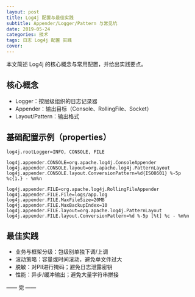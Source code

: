 ```yaml
---
layout: post
title: Log4j 配置与最佳实践
subtitle: Appender/Logger/Pattern 与常见坑
date: 2019-05-24
categories: 技术
tags: 日志 Log4j 配置 实践
cover: 
---
```


本文简述 Log4j 的核心概念与常用配置，并给出实践要点。

## 核心概念
- Logger：按层级组织的日志记录器
- Appender：输出目标（Console、RollingFile、Socket）
- Layout/Pattern：输出格式

## 基础配置示例（properties）
```properties
log4j.rootLogger=INFO, CONSOLE, FILE

log4j.appender.CONSOLE=org.apache.log4j.ConsoleAppender
log4j.appender.CONSOLE.layout=org.apache.log4j.PatternLayout
log4j.appender.CONSOLE.layout.ConversionPattern=%d{ISO8601} %-5p %c{1.} - %m%n

log4j.appender.FILE=org.apache.log4j.RollingFileAppender
log4j.appender.FILE.File=logs/app.log
log4j.appender.FILE.MaxFileSize=20MB
log4j.appender.FILE.MaxBackupIndex=10
log4j.appender.FILE.layout=org.apache.log4j.PatternLayout
log4j.appender.FILE.layout.ConversionPattern=%d %-5p [%t] %c - %m%n
```

## 最佳实践
- 业务与框架分级：包级别单独下调/上调
- 滚动策略：容量或时间滚动，避免单文件过大
- 脱敏：对PII进行掩码；避免日志泄露密钥
- 性能：异步/缓冲输出；避免大量字符串拼接

—— 完 ——


